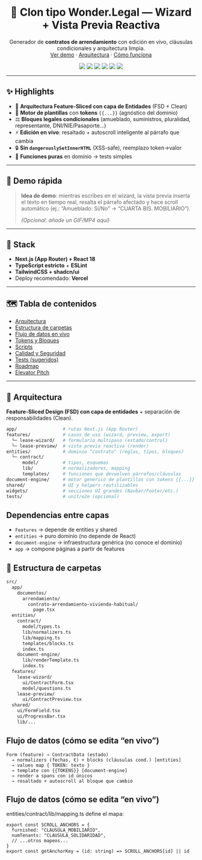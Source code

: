 <!-- PROJECT LOGO -->
<p align="center">
  <h1 align="center">🧩 Clon tipo Wonder.Legal — Wizard + Vista Previa Reactiva</h1>
  <p align="center">
    Generador de <b>contratos de arrendamiento</b> con edición en vivo, cláusulas condicionales y arquitectura limpia.
    <br />
    <a href="#-demo-rápida">Ver demo</a>
    ·
    <a href="#-arquitectura">Arquitectura</a>
    ·
    <a href="#-flujo-de-datos-en-vivo">Cómo funciona</a>
  </p>
  <p align="center">
    <img src="https://img.shields.io/badge/Next.js-App%20Router-000000?logo=nextdotjs" />
    <img src="https://img.shields.io/badge/TypeScript-Strict-3178C6?logo=typescript&logoColor=white" />
    <img src="https://img.shields.io/badge/Tailwind-CSS-38BDF8?logo=tailwindcss&logoColor=white" />
    <img src="https://img.shields.io/badge/shadcn-ui-000" />
    <img src="https://img.shields.io/badge/Deployed%20on-Vercel-000000?logo=vercel" />
    <img src="https://img.shields.io/badge/License-MIT-green" />
  </p>
</p>

---

## ✨ Highlights

- 🧠 **Arquitectura Feature-Sliced con capa de Entidades** (FSD + Clean)
- 🧵 **Motor de plantillas** con **tokens** `{{...}}` (agnóstico del dominio)
- ⚖️ **Bloques legales condicionales** (amueblado, suministros, pluralidad, representante, DNI/NIE/Pasaporte…)
- ⚡ **Edición en vivo**: resaltado + autoscroll inteligente al párrafo que cambia
- 🔒 **Sin `dangerouslySetInnerHTML`** (XSS-safe), reemplazo token→valor
- 🧪 **Funciones puras** en dominio → tests simples

---

## 📸 Demo rápida

> **Idea de demo**: mientras escribes en el wizard, la vista previa inserta el texto en tiempo real, resalta el párrafo afectado y hace scroll automático (ej.: “Amueblado: Sí/No” → “CUARTA BIS. MOBILIARIO”).
>
> *(Opcional: añade un GIF/MP4 aquí)*

---

## 🧰 Stack

- **Next.js (App Router) + React 18**
- **TypeScript estricto** + **ESLint**
- **TailwindCSS + shadcn/ui**
- Deploy recomendado: **Vercel**

---

## 🗺️ Tabla de contenidos

- [Arquitectura](#-arquitectura)
- [Estructura de carpetas](#-estructura-de-carpetas)
- [Flujo de datos en vivo](#-flujo-de-datos-en-vivo)
- [Tokens y Bloques](#-tokens-y-bloques)
- [Scripts](#-scripts)
- [Calidad y Seguridad](#-calidad-y-seguridad)
- [Tests (sugeridos)](#-tests-sugeridos)
- [Roadmap](#-roadmap)
- [Elevator Pitch](#-elevator-pitch)

---

## 🧱 Arquitectura

**Feature-Sliced Design (FSD) con capa de entidades** + separación de responsabilidades (Clean).

```bash
app/                 # rutas Next.js (App Router)
features/            # casos de uso (wizard, preview, export)
  └─ lease-wizard/   # formulario multipaso (estado/control)
  └─ lease-preview/  # vista previa reactiva (render)
entities/            # dominio "contrato" (reglas, tipos, bloques)
  └─ contract/
      model/         # tipos, esquemas
      lib/           # normalizadores, mapping
      templates/     # funciones que devuelven párrafos/cláusulas
document-engine/     # motor genérico de plantillas con tokens {{...}}
shared/              # UI y helpers reutilizables
widgets/             # secciones UI grandes (Navbar/Footer/etc.)
tests/               # unit/e2e (opcional)
```

## Dependencias entre capas

- `Features` → depende de entities y shared
- `entities` → puro dominio (no depende de React)
- `document-engine` → infraestructura genérica (no conoce el dominio)
- `app` → compone páginas a partir de features


## 📁 Estructura de carpetas

```bash
src/
  app/
    documentos/
      arrendamiento/
        contrato-arrendamiento-vivienda-habitual/
          page.tsx
  entities/
    contract/
      model/types.ts
      lib/normalizers.ts
      lib/mapping.ts
      templates/blocks.ts
      index.ts
    document-engine/
      lib/renderTemplate.ts
      index.ts
  features/
    lease-wizard/
      ui/ContractForm.tsx
      model/questions.ts
    lease-preview/
      ui/ContractPreview.tsx
  shared/
    ui/FormField.tsx
    ui/ProgressBar.tsx
    lib/...
```

## Flujo de datos (cómo se edita “en vivo”)

```
Form (feature) → ContractData (estado)
  → normalizers (fechas, €) + blocks (cláusulas cond.) [entities]
  → values map { TOKEN: texto }
  → template con {{TOKENS}} [document-engine]
  → render a spans con id únicos
  → resaltado + autoscroll al bloque que cambió

```

## Flujo de datos (cómo se edita “en vivo”)

entities/contract/lib/mapping.ts define el mapa:

```
export const SCROLL_ANCHORS = {
  furnished: "CLAUSULA_MOBILIARIO",
  numTenants: "CLAUSULA_SOLIDARIDAD",
  // ...otros mapeos...
}
export const getAnchorKey = (id: string) => SCROLL_ANCHORS[id] || id

```